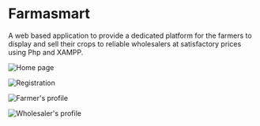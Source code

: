 # Farmasmart
A web based application to provide a dedicated platform for the farmers to display and sell their crops to reliable wholesalers at satisfactory prices using Php and XAMPP.


![Home page](https://user-images.githubusercontent.com/57519879/86122286-30668380-baf5-11ea-89ad-0084b3bc8c82.PNG)

![Registration](https://user-images.githubusercontent.com/57519879/86122403-699ef380-baf5-11ea-85a8-ea7711c0a525.PNG)

![Farmer's profile](https://user-images.githubusercontent.com/57519879/86122490-8f2bfd00-baf5-11ea-8b19-7ec7fd0f62ac.PNG)

![Wholesaler's profile](https://user-images.githubusercontent.com/57519879/86122577-b1257f80-baf5-11ea-84b5-596f6ac0da33.PNG)
